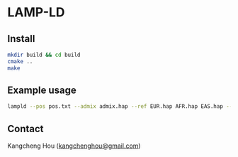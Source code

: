 # LAMP-LD

## Install

```bash
mkdir build && cd build
cmake ..
make
```

## Example usage
```bash
lampld --pos pos.txt --admix admix.hap --ref EUR.hap AFR.hap EAS.hap --out out.txt
```


## Contact
Kangcheng Hou (kangchenghou@gmail.com)
